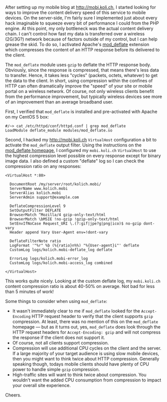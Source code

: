 After setting up my mobile blog at http://mobi.koli.ch, I started looking for ways to improve the content delivery speed of this service to mobile devices.  On the server-side, I'm fairly sure I implemented just about every hack imaginable to squeeze every bit of performance I could from the PHP engine.  At this point, my only bottleneck was the actual content delivery chain.  I can't control how fast my data is transferred over a wireless (2G/3G?) network because of factors outside of my control, but I can help grease the skid.  To do so, I activated Apache's [mod_deflate](http://httpd.apache.org/docs/2.2/mod/mod_deflate.html) extension which compresses the content of an HTTP response before its delivered to the client.

The `mod_deflate` module uses `gzip` to deflate the HTTP response body.  Obviously, since the response is compressed, that means there's less data to transfer.  Hence, it takes less "cycles" (packets, octets, whatever) to get the data to the client.  In short, using compression within the confines of HTTP can often dramatically improve the "speed" of your site or mobile portal on a wireless network.  Of course, not only wireless clients benefit from the performance improvement, but typically wireless devices see more of an improvement than an average broadband user.

First, I verified that `mod_deflate` is installed and pre-activated with Apache on my CentOS 5 box:

```
#/~> cat /etc/httpd/conf/httpd.conf | grep mod_deflate
LoadModule deflate_module modules/mod_deflate.so
```

Second, I hacked my http://mobi.koli.ch `VirtualHost` configuration a bit to activate the `mod_deflate` output filter.  Using the instructions on the [mod_deflate homepage](http://httpd.apache.org/docs/2.2/mod/mod_deflate.html), I configured my `mobi.koli.ch` `VirtualHost` to use the highest compression level possible on every response except for binary image data.  I also defined a custom "deflate" log so I can check the compression ratio on any responses:

```
<VirtualHost *:80>

  DocumentRoot /my/server/root/kolich.mobi/
  ServerName www.kolich.mobi
  ServerAlias kolich.mobi
  ServerAdmin support@example.com

  DeflateCompressionLevel 9
  SetOutputFilter DEFLATE
  BrowserMatch ^Mozilla/4 gzip-only-text/html
  BrowserMatch \bMSIE !no-gzip !gzip-only-text/html
  SetEnvIfNoCase Request_URI \.(?:gif|jpe?g|png|ico)$ no-gzip dont-vary
  Header append Vary User-Agent env=!dont-vary

  DeflateFilterNote ratio
  LogFormat '"%r" %b (%{ratio}n%%) "%{User-agent}i"' deflate
  CustomLog logs/kolich.mobi-deflate_log deflate

  ErrorLog logs/kolich.mobi-error_log
  CustomLog logs/kolich.mobi-access_log combined

</VirtualHost>
```

This works quite nicely.  Looking at the custom deflate log, my `mobi.koli.ch` content compression ratio is about 40-50% on average.  Not bad for less than 5 minutes of work!

Some things to consider when using `mod_deflate`:

* It wasn't immediately clear to me if `mod_deflate` looked for the `Accept-Encoding` HTTP request header to verify that the client supports `gzip` compression.  At least, there was no mention of this on the `mod_deflate` homepage &mdash; but as it turns out, yes, `mod_deflate` does look through the HTTP request headers for `Accept-Encoding: gzip` and will not compress the response if the client does not support it.
* Of course, not all clients support compression.
* Compression will use additional CPU cycles on the client and the server.  If a large majority of your target audience is using slow mobile devices, then you might want to think twice about HTTP compression.  Generally speaking though, todays mobile clients should have plenty of CPU power to handle simple `gzip` compression.
* High-traffic sites will want to think twice about compression.  You wouldn't want the added CPU consumption from compression to impact your overall site experience.

Cheers.